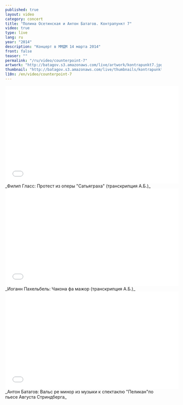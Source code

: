 ```yaml
---
published: true
layout: video
category: concert
title: "Полина Осетинская и Антон Батагов. Контрапункт 7"
video: true
type: live
lang: ru
year: "2014"
description: "Концерт в ММДМ 14 марта 2014"
front: false
teaser: ""
permalink: "/ru/video/counterpoint-7"
artwork: "http://batagov.s3.amazonaws.com/live/artwork/kontrapunkt7.jpg"
thumbnail: "http://batagov.s3.amazonaws.com/live/thumbnails/kontrapunkt7_thumb.jpg"
l10n: /en/video/counterpoint-7
---
```


<iframe id="part-1" width="560" height="315" src="//www.youtube.com/embed/PT4u6wpPmyw" frameborder="0" allowfullscreen></iframe>
_Филип Гласс: Протест из оперы "Сатьяграха" (транскрипция А.Б.)_  
  
<iframe id="part-2" width="560" height="315" src="//www.youtube.com/embed/jHzxiB6-xqc" frameborder="0" allowfullscreen></iframe>
_Иоганн Пахельбель: Чакона фа мажор (транскрипция А.Б.)_  
  
<iframe id="part-3" width="560" height="315" src="//www.youtube.com/embed/rL41QRvQeqQ" frameborder="0" allowfullscreen></iframe>
_Антон Батагов: Вальс ре минор из музыки к спектаклю "Пеликан"по пьесе Августа Стриндберга_  